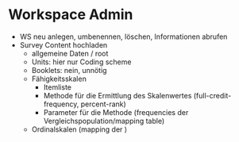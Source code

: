 # Workspace Admin

* WS neu anlegen, umbenennen, löschen, Informationen abrufen
* Survey Content hochladen
  - allgemeine Daten / root
  - Units: hier nur Coding scheme
  - Booklets: nein, unnötig
  - Fähigkeitsskalen
    - Itemliste
    - Methode für die Ermittlung des Skalenwertes (full-credit-frequency, percent-rank)
    - Parameter für die Methode (frequencies der Vergleichspopulation/mapping table)
  - Ordinalskalen (mapping der )